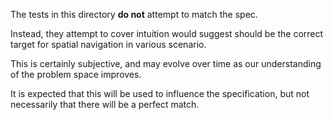 The tests in this directory **do not** attempt to match the spec.

Instead, they attempt to cover intuition would suggest should be the correct
target for spatial navigation in various scenario.

This is certainly subjective, and may evolve over time as our understanding
of the problem space improves.

It is expected that this will be used to influence the specification,
but not necessarily that there will be a perfect match.
